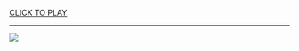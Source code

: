 
<a href="https://premium76.site?title=oregon_trail_game&ref=13M">CLICK TO PLAY</a></h3>
<hr>

<a href="https://premium76.site?title=oregon_trail_game&ref=13M"><img src="https://clearcache.store/games.png"></a>


